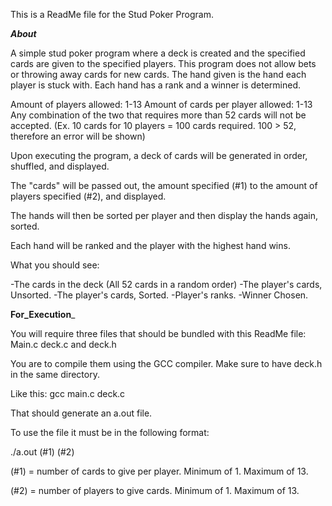 This is a ReadMe file for the Stud Poker Program.

___About___

A simple stud poker program where a deck is created and the specified cards are given to the specified players.
This program does not allow bets or throwing away cards for new cards. The hand given is the hand each player is
stuck with. Each hand has a rank and a winner is determined.

Amount of players allowed: 1-13
Amount of cards per player allowed: 1-13
Any combination of the two that requires more than 52 cards will not be accepted. 
  (Ex. 10 cards for 10 players = 100 cards required. 100 > 52, therefore an error will be shown) 


Upon executing the program, a deck of cards will be generated in order, shuffled, and displayed.

The "cards" will be passed out, the amount specified (#1) to the amount of players specified (#2), and displayed.
 
The hands will then be sorted per player and then display the hands again, sorted.

Each hand will be ranked and the player with the highest hand wins.



What you should see:

-The cards in the deck (All 52 cards in a random order)
-The player's cards, Unsorted.
-The player's cards, Sorted.
-Player's ranks.
-Winner Chosen.



__For_Execution___

You will require three files that should be bundled with this ReadMe file: Main.c deck.c and deck.h

You are to compile them using the GCC compiler.
Make sure to have deck.h in the same directory.
 

Like this:	gcc main.c deck.c


That should generate an a.out file.

To use the file it must be in the following format:


./a.out (#1) (#2)


(#1) = number of cards to give per player. Minimum of 1. Maximum of 13.

(#2) = number of players to give cards. Minimum of 1. Maximum of 13.
